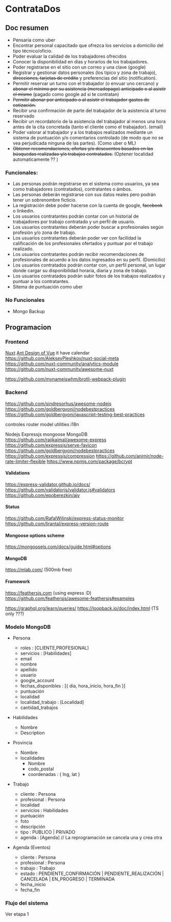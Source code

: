 # ContrataDos
## Doc resumen

- Pensaria como uber
- Encontrar personal capacitado que ofrezca los servicios a domicilio del tipo técnico/oficio.
- Poder evaluar la calidad de los trabajadores ofrecidos
- Conocer la disponibilidad en días y horarios de los trabajadores.
- Poder registrarse en el sitio con un correo y una clave (google)
- Registrar y gestionar datos personales (los tipico y zona de trabajo), ~~direcciones, tarjetas de crédito~~  y preferencias del sitio (notification).
- Permitir reservar un turno con el trabajador (o envuar uno cercano) y ~~abonar el mínimo por su asistencia (mercadopago) anticipado o al asistir el mismo~~ (pagado como google ad si te contratan)
- ~~Permitir abonar por anticipado o al asistir el trabajador gastos de cotización.~~
- Recibir una confirmación de parte del trabajador de la asistencia al turno reservado
- Recibir un recordatorio de la asistencia del trabajador al menos una hora antes de la cita concretada (tanto el cliente como el trabajador). (email)
- Poder valorar al trabajador y a los trabajos realizados mediante un sistema de puntuación y/o comentarios controlado (de modo que no se vea perjudicada ninguna de las partes). (Como uber o ML)
- ~~Obtener recomendaciones, ofertas y/o descuentos basados en las búsquedas realizadas y/o trabajos contratados.~~ (Optener localidad automaticamente ?? )

### Funcionales:
- Las personas podrán registrarse en el sistema como usuarios, ya sea como trabajadores (contratados), contratantes o ámbos.
- Las personas deberán registrarse con sus datos reales pero podrán tener un sobrenombre ficticio.
- La registración debe poder hacerse con la cuenta de google, ~~facebook~~ o linkedin.
- Los usuarios contratantes podrán contar con un historial de trabajadores por trabajo contratado y un perfil de usuario.
- Los usuarios contratantes deberán poder buscar a profesionales según profesión y/o zona de trabajo.
- Los usuarios contratantes deberán poder ver con facilidad la calificación de los profesionales ofertados y puntuar por el trabajo realizado.
- Los usuarios contratantes podrán recibir recomendaciones de profesionales de acuerdo a los datos ingresados en su perfil. (Domicilio)
- Los usuarios contratados podrán contar con, un perfil personal, un lugar donde cargar su disponibilidad horaria, diaria y zona de trabajo.
- Los usuarios contratados podrán subir fotos de los trabajos realizados y puntuar a los contratantes.
- Sitema de puntuación como uber

### No Funcionales
- Mongo Backup

## Programacion

### Frontend
[Nuxt](https://nuxtjs.org/)
[Ant Design of Vue](https://antdv.com/docs/vue/introduce/) it have calendar
https://github.com/AlekseyPleshkov/nuxt-social-meta
https://github.com/nuxt-community/analytics-module
https://github.com/nuxt-community/awesome-nuxt

https://github.com/mynameiswhm/brotli-webpack-plugin

### Backend
https://github.com/sindresorhus/awesome-nodejs
https://github.com/goldbergyoni/nodebestpractices
https://github.com/goldbergyoni/javascript-testing-best-practices


controles
router
model
utilities
i18n

Nodejs
Expressjs
mongoose
MongoDB
https://github.com/rajikaimal/awesome-express
https://github.com/expressjs/serve-favicon
https://github.com/goldbergyoni/nodebestpractices
https://github.com/expressjs/compression
https://github.com/animir/node-rate-limiter-flexible
https://www.npmjs.com/package/bcrypt

#### Validations
https://express-validator.github.io/docs/
https://github.com/validatorjs/validator.js#validators
https://github.com/epoberezkin/ajv

#### Status
https://github.com/RafalWilinski/express-status-monitor
https://github.com/lirantal/express-version-route

#### Mongoose options scheme
https://mongoosejs.com/docs/guide.html#options

#### MongoDB
https://mlab.com/ (500mb free)

#### Framework
https://feathersjs.com (using express :D)
https://github.com/feathersjs/awesome-feathersjs#examples

https://graphql.org/learn/queries/
https://loopback.io/doc/index.html (TS only ???)

### Modelo MongoDB

- Persona
  - roles       : [CLIENTE,PROFESIONAL]
  - servicios   : [Habilidades]
  - email
  - nombre
  - apellido
  - usuario
  - google_account
  - fechas_disponibles : [{ dia, hora_inicio, hora_fin }]
  - puntuación
  - localidad
  - localidad_trabajo   : [Localidad]
  - cantidad_trabajos

- Habilidades
  - Nombre
  - Description

- Provincia
  - Nombre
  - localidades
    - Nombre
    - codo_postal
    - coordenadas : { lng, lat }

- Trabajo
  - cliente     : Persona
  - profesional : Persona
  - localidad
  - servicios   : Habilidades
  - puntuación
  - foto
  - descripción
  - tipo        : PUBLICO | PRIVADO
  - agenda      : [Agenda] // La reprogramación se cancela una y crea otra

- Agenda (Eventos)
  - cliente     : Persona
  - profesional : Persona
  - trabajo     : Trabajo
  - estado      : PENDIENTE_CONFIRMACIÓN | PENDIENTE_REALIZACIÓN | CANCELADA | EN_PROGRESO | TERMINADA
  - fecha_inicio
  - fecha_fin

### Flujo del sistema
Ver etapa 1
